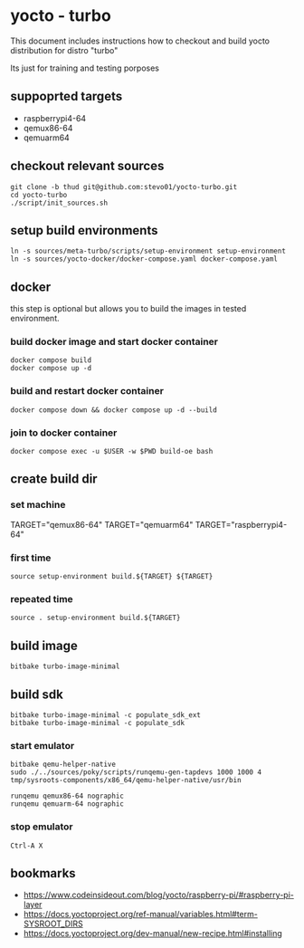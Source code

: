 # yocto - turbo

This document includes instructions how to checkout and build 
yocto distribution for distro "turbo"

Its just for training and testing porposes

## suppoprted targets
 
 * raspberrypi4-64
 * qemux86-64
 * qemuarm64

## checkout relevant sources

```
git clone -b thud git@github.com:stevo01/yocto-turbo.git
cd yocto-turbo
./script/init_sources.sh
```

## setup build environments

```
ln -s sources/meta-turbo/scripts/setup-environment setup-environment
ln -s sources/yocto-docker/docker-compose.yaml docker-compose.yaml
```

## docker
this step is optional but allows you to build the images in 
tested environment.

### build docker image and start docker container
```
docker compose build
docker compose up -d
```

### build and restart docker container
```
docker compose down && docker compose up -d --build
```

### join to docker container
```
docker compose exec -u $USER -w $PWD build-oe bash
```

## create build dir

### set machine

TARGET="qemux86-64"
TARGET="qemuarm64"
TARGET="raspberrypi4-64"

### first time
```
source setup-environment build.${TARGET} ${TARGET} 
```

### repeated time
```
source . setup-environment build.${TARGET}
```

## build image
```
bitbake turbo-image-minimal
```

## build sdk
```
bitbake turbo-image-minimal -c populate_sdk_ext
bitbake turbo-image-minimal -c populate_sdk
```

### start emulator
```
bitbake qemu-helper-native
sudo ./../sources/poky/scripts/runqemu-gen-tapdevs 1000 1000 4 tmp/sysroots-components/x86_64/qemu-helper-native/usr/bin

runqemu qemux86-64 nographic
runqemu qemuarm-64 nographic
```

### stop emulator
```
Ctrl-A X
```

## bookmarks
- https://www.codeinsideout.com/blog/yocto/raspberry-pi/#raspberry-pi-layer
- https://docs.yoctoproject.org/ref-manual/variables.html#term-SYSROOT_DIRS
- https://docs.yoctoproject.org/dev-manual/new-recipe.html#installing
